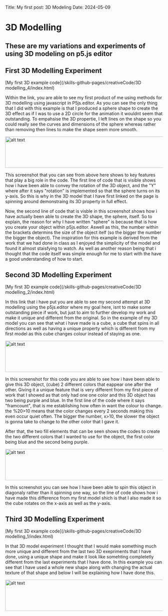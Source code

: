 Title: My first post: 3D Modeling
Date: 2024-05-09

# 3D Modelling
## These are my variations and experiments of using 3D modeling on p5.js editor


## First 3D Modelling Experiment

[My first 3D example code](/skills-github-pages/creativeCode/3D modelling_4/index.html)

Within the link, you are able to see my first product of me using methods for 3D modelling using javascript in P5js.editor. As you can see the only thing that I did with this example is that I produced a sphere shape to create the 3D effect as if I was to use a 2D circle for the animation it wouldnt seem that outstanding. To empahsise the 3D propertie, I left lines on the shape so you could really see the curves and dimensions of the sphere whereas rather than removing then lines to make the shape seem more smooth.

<img src="/skills-github-pages/Images/Screenshot 2024-05-16 at 11.53.22.png" alt="alt text" width="600" height="100">

This screenshot that you can see from above here shows to key features that play a big role in the code. The first line of code that is visible shows how i have been able to convey the rotation of the 3D object, and the "Y" where after it says "rotation" is implemented so that the sphere turns on its y-axis. So this is why in the 3D model that I have first linked on the page is spinning around demonstraing its 3D property in full effect.

Now, the second line of code that is visble in this screenshot shows how i have actually been able to create the 3D shape, the sphere, itself. So to explain, the reason for why I have written "sphere" is because that is how you create your object within p5js.editor. Aswell as this, the number within the brackets determins the size of the object itelf (so the bigger the number the bigger the object). The inspiration for this example is derived from the work that we had done in class as I enjoyed the simplicity of the model and found it almost staisfying to watch. As well as another reason being that i thought that the code itself was simple enough for me to start with the have a good understanding of how to start. 

## Second 3D Modelling Experiment


[My first 3D example code](/skills-github-pages/creativeCode/3D modelling_2/index.html)

In this link that i have put you are able to see my second attempt at 3D modelling using the p5js.editor where my goal here, isnt to make some outstanding piece if work, but just to aim to further develop my work and make it unique and different from the original. So in the example of my 3D model you can see that what i have made is a cube, a cube that spins in all directions as well as having a unique property which is different from my first model as this cube changes colour instead of staying as one. 

<img src="/skills-github-pages/Images/Screenshot 2024-05-20 at 14.22.28.png" alt="alt text" width="600" height="100">

In this screenshot for this code you are able to see how i have been able to give this 3D object, (cube) 2 different colors that eappear one after the other. Giving it a unique feature that is very different from my first piece of work that I showed as that only had one one color and this 3D object has two being purple and blue. In the first line of the code where it says "framcount", that is me establishing how often in want the colour to change. the %20>10 means that the color changes every 2 seconds making this even occur quiet often. The bigger the number, x>10, the slower the object is gonna take to change to the other color that I gave it.

After that, the two fill elements that can be seen shows the codes to create the two different colors that I wanted to use for the object, the first color being blue and the second being purple.

<img src="/skills-github-pages/Images/Screenshot 2024-05-20 at 14.38.50.png" alt="alt text" width="600" height="100">

In this screenshot you can see how I have been able to spin this object in diagonaly rather than it spinning one way, so the line of code shows how i have made this difference from my first model shich is that I also made it so the cube rotates on the x-axis as well as the y-axis.

## Third 3D Modelling Experiment

[My first 3D example code](/skills-github-pages/creativeCode/3D modelling_1/index.html)

In that 3D model experiment I thought that I would make something much more unique and different from the last two 3D exepriments that I have done, using a unique shape and make it look like somehting completetly different from the last experiments that I have done. In this example you can see that I have used a whole new shape along with changing the actual texture of that shape and below I will be explaining how I have done this.

<img src="/skills-github-pages/Images/" alt="alt text" width="600" height="100">







